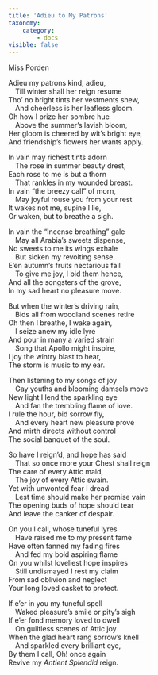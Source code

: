 ```yaml
---
title: 'Adieu to My Patrons'
taxonomy:
    category:
        - docs
visible: false
---
```


<div class="author">Miss Porden</div>

Adieu my patrons kind, adieu,  
&emsp;Till winter shall her reign resume  
Tho’ no bright tints her vestments shew,  
&emsp;And cheerless is her leafless gloom.  
Oh how I prize her sombre hue  
&emsp;Above the summer’s lavish bloom,  
Her gloom is cheered by wit’s bright eye,  
And friendship’s flowers her wants apply.

In vain may richest tints adorn  
&emsp;The rose in summer beauty drest,  
Each rose to me is but a thorn  
&emsp;That rankles in my wounded breast.  
In vain “the breezy call” of morn,  
&emsp;May joyful rouse you from your rest  
It wakes not me, supine I lie,  
Or waken, but to breathe a sigh.  

In vain the “incense breathing” gale  
&emsp;May all Arabia’s sweets dispense,  
No sweets to me its wings exhale  
&emsp;But sicken my revolting sense.  
E’en autumn’s fruits nectarious fail  
&emsp;To give me joy, I bid them hence,  
And all the songsters of the grove,  
In my sad heart no pleasure move.  

But when the winter’s driving rain,  
&emsp;Bids all from woodland scenes retire  
Oh then I breathe, I wake again,  
&emsp;I seize anew my idle lyre  
And pour in many a varied strain  
&emsp;Song that Apollo might inspire,  
I joy the wintry blast to hear,  
The storm is music to my ear.

Then listening to my songs of joy  
&emsp;Gay youths and blooming damsels move  
New light I lend the sparkling eye  
&emsp;And fan the trembling flame of love.  
I rule the hour, bid sorrow fly,  
&emsp;And every heart new pleasure prove  
And mirth directs without control  
The social banquet of the soul.  

So have I reign’d, and hope has said  
&emsp;That so once more your Chest shall reign  
The care of every Attic maid,  
&emsp;The joy of every Attic swain.  
Yet with unwonted fear I dread  
&emsp;Lest time should make her promise vain  
The opening buds of hope should tear  
And leave the canker of despair.  

On you I call, whose tuneful lyres  
&emsp;Have raised me to my present fame  
Have often fanned my fading fires  
&emsp;And fed my bold aspiring flame  
On you whilst loveliest hope inspires  
&emsp;Still undismayed I rest my claim  
From sad oblivion and neglect  
Your long loved casket to protect.  

If e’er in you my tuneful spell  
&emsp;Waked pleasure’s smile or pity’s sigh  
If e’er fond memory loved to dwell  
&emsp;On guiltless scenes of Attic joy  
When the glad heart rang sorrow’s knell  
&emsp;And sparkled every brilliant eye,  
By them I call, Oh! once again  
Revive my *Antient Splendid* reign.